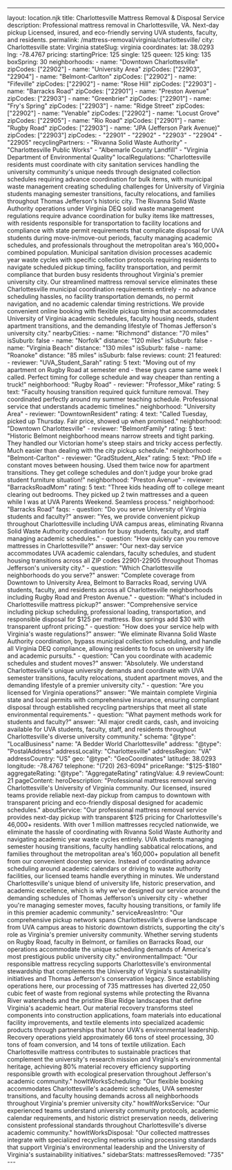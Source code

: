 ---
layout: location.njk
title: Charlottesville Mattress Removal & Disposal Service
description: Professional mattress removal in Charlottesville, VA. Next-day pickup Licensed, insured, and eco-friendly serving UVA students, faculty, and residents.
permalink: /mattress-removal/virginia/charlottesville/
city: Charlottesville state: Virginia stateSlug: virginia coordinates: lat: 38.0293 lng: -78.4767 pricing: startingPrice: 125 single: 125 queen: 125 king: 135 boxSpring: 30 neighborhoods: - name: "Downtown Charlottesville" zipCodes: ["22902"] - name: "University Area" zipCodes: ["22903", "22904"] - name: "Belmont-Carlton" zipCodes: ["22902"] - name: "Fifeville" zipCodes: ["22902"] - name: "Rose Hill" zipCodes: ["22903"] - name: "Barracks Road" zipCodes: ["22901"] - name: "Preston Avenue" zipCodes: ["22903"] - name: "Greenbrier" zipCodes: ["22901"] - name: "Fry's Spring" zipCodes: ["22903"] - name: "Ridge Street" zipCodes: ["22902"] - name: "Venable" zipCodes: ["22902"] - name: "Locust Grove" zipCodes: ["22905"] - name: "Rio Road" zipCodes: ["22901"] - name: "Rugby Road" zipCodes: ["22903"] - name: "JPA (Jefferson Park Avenue)" zipCodes: ["22903"] zipCodes: - "22901" - "22902" - "22903" - "22904" - "22905" recyclingPartners: - "Rivanna Solid Waste Authority" - "Charlottesville Public Works" - "Albemarle County Landfill" - "Virginia Department of Environmental Quality" localRegulations: "Charlottesville residents must coordinate with city sanitation services handling the university community's unique needs through designated collection schedules requiring advance coordination for bulk items, with municipal waste management creating scheduling challenges for University of Virginia students managing semester transitions, faculty relocations, and families throughout Thomas Jefferson's historic city. The Rivanna Solid Waste Authority operations under Virginia DEQ solid waste management regulations require advance coordination for bulky items like mattresses, with residents responsible for transportation to facility locations and compliance with state permit requirements that complicate disposal for UVA students during move-in/move-out periods, faculty managing academic schedules, and professionals throughout the metropolitan area's 160,000+ combined population. Municipal sanitation division processes academic year waste cycles with specific collection protocols requiring residents to navigate scheduled pickup timing, facility transportation, and permit compliance that burden busy residents throughout Virginia's premier university city. Our streamlined mattress removal service eliminates these Charlottesville municipal coordination requirements entirely - no advance scheduling hassles, no facility transportation demands, no permit navigation, and no academic calendar timing restrictions. We provide convenient online booking with flexible pickup timing that accommodates University of Virginia academic schedules, faculty housing needs, student apartment transitions, and the demanding lifestyle of Thomas Jefferson's university city." nearbyCities: - name: "Richmond" distance: "70 miles" isSuburb: false - name: "Norfolk" distance: "120 miles" isSuburb: false - name: "Virginia Beach" distance: "130 miles" isSuburb: false - name: "Roanoke" distance: "85 miles" isSuburb: false reviews: count: 21 featured: - reviewer: "UVA_Student_Sarah" rating: 5 text: "Moving out of my apartment on Rugby Road at semester end - these guys came same week I called. Perfect timing for college schedule and way cheaper than renting a truck!" neighborhood: "Rugby Road" - reviewer: "Professor_Mike" rating: 5 text: "Faculty housing transition required quick furniture removal. They coordinated perfectly around my summer teaching schedule. Professional service that understands academic timelines." neighborhood: "University Area" - reviewer: "DowntownResident" rating: 4 text: "Called Tuesday, picked up Thursday. Fair price, showed up when promised." neighborhood: "Downtown Charlottesville" - reviewer: "BelmontFamily" rating: 5 text: "Historic Belmont neighborhood means narrow streets and tight parking. They handled our Victorian home's steep stairs and tricky access perfectly. Much easier than dealing with the city pickup schedule." neighborhood: "Belmont-Carlton" - reviewer: "GradStudent_Alex" rating: 5 text: "PhD life = constant moves between housing. Used them twice now for apartment transitions. They get college schedules and don't judge your broke grad student furniture situation!" neighborhood: "Preston Avenue" - reviewer: "BarracksRoadMom" rating: 5 text: "Three kids heading off to college meant clearing out bedrooms. They picked up 2 twin mattresses and a queen while I was at UVA Parents Weekend. Seamless process." neighborhood: "Barracks Road" faqs: - question: "Do you serve University of Virginia students and faculty?" answer: "Yes, we provide convenient pickup throughout Charlottesville including UVA campus areas, eliminating Rivanna Solid Waste Authority coordination for busy students, faculty, and staff managing academic schedules." - question: "How quickly can you remove mattresses in Charlottesville?" answer: "Our next-day service accommodates UVA academic calendars, faculty schedules, and student housing transitions across all ZIP codes 22901-22905 throughout Thomas Jefferson's university city." - question: "Which Charlottesville neighborhoods do you serve?" answer: "Complete coverage from Downtown to University Area, Belmont to Barracks Road, serving UVA students, faculty, and residents across all Charlottesville neighborhoods including Rugby Road and Preston Avenue." - question: "What's included in Charlottesville mattress pickup?" answer: "Comprehensive service including pickup scheduling, professional loading, transportation, and responsible disposal for $125 per mattress. Box springs add $30 with transparent upfront pricing." - question: "How does your service help with Virginia's waste regulations?" answer: "We eliminate Rivanna Solid Waste Authority coordination, bypass municipal collection scheduling, and handle all Virginia DEQ compliance, allowing residents to focus on university life and academic pursuits." - question: "Can you coordinate with academic schedules and student moves?" answer: "Absolutely. We understand Charlottesville's unique university demands and coordinate with UVA semester transitions, faculty relocations, student apartment moves, and the demanding lifestyle of a premier university city." - question: "Are you licensed for Virginia operations?" answer: "We maintain complete Virginia state and local permits with comprehensive insurance, ensuring compliant disposal through established recycling partnerships that meet all state environmental requirements." - question: "What payment methods work for students and faculty?" answer: "All major credit cards, cash, and invoicing available for UVA students, faculty, staff, and residents throughout Charlottesville's diverse university community." schema: "@type": "LocalBusiness" name: "A Bedder World Charlottesville" address: "@type": "PostalAddress" addressLocality: "Charlottesville" addressRegion: "VA" addressCountry: "US" geo: "@type": "GeoCoordinates" latitude: 38.0293 longitude: -78.4767 telephone: "(720) 263-6094" priceRange: "$125-$180" aggregateRating: "@type": "AggregateRating" ratingValue: 4.9 reviewCount: 21 pageContent: heroDescription: "Professional mattress removal serving Charlottesville's University of Virginia community. Our licensed, insured teams provide reliable next-day pickup from campus to downtown with transparent pricing and eco-friendly disposal designed for academic schedules." aboutService: "Our professional mattress removal service provides next-day pickup with transparent $125 pricing for Charlottesville's 46,000+ residents. With over 1 million mattresses recycled nationwide, we eliminate the hassle of coordinating with Rivanna Solid Waste Authority and navigating academic year waste cycles entirely. UVA students managing semester housing transitions, faculty handling sabbatical relocations, and families throughout the metropolitan area's 160,000+ population all benefit from our convenient doorstep service. Instead of coordinating advance scheduling around academic calendars or driving to waste authority facilities, our licensed teams handle everything in minutes. We understand Charlottesville's unique blend of university life, historic preservation, and academic excellence, which is why we've designed our service around the demanding schedules of Thomas Jefferson's university city - whether you're managing semester moves, faculty housing transitions, or family life in this premier academic community." serviceAreasIntro: "Our comprehensive pickup network spans Charlottesville's diverse landscape from UVA campus areas to historic downtown districts, supporting the city's role as Virginia's premier university community. Whether serving students on Rugby Road, faculty in Belmont, or families on Barracks Road, our operations accommodate the unique scheduling demands of America's most prestigious public university city." environmentalImpact: "Our responsible mattress recycling supports Charlottesville's environmental stewardship that complements the University of Virginia's sustainability initiatives and Thomas Jefferson's conservation legacy. Since establishing operations here, our processing of 735 mattresses has diverted 22,050 cubic feet of waste from regional systems while protecting the Rivanna River watersheds and the pristine Blue Ridge landscapes that define Virginia's academic heart. Our material recovery transforms steel components into construction applications, foam materials into educational facility improvements, and textile elements into specialized academic products through partnerships that honor UVA's environmental leadership. Recovery operations yield approximately 66 tons of steel processing, 30 tons of foam conversion, and 14 tons of textile utilization. Each Charlottesville mattress contributes to sustainable practices that complement the university's research mission and Virginia's environmental heritage, achieving 80% material recovery efficiency supporting responsible growth with ecological preservation throughout Jefferson's academic community." howItWorksScheduling: "Our flexible booking accommodates Charlottesville's academic schedules, UVA semester transitions, and faculty housing demands across all neighborhoods throughout Virginia's premier university city." howItWorksService: "Our experienced teams understand university community protocols, academic calendar requirements, and historic district preservation needs, delivering consistent professional standards throughout Charlottesville's diverse academic community." howItWorksDisposal: "Our collected mattresses integrate with specialized recycling networks using processing standards that support Virginia's environmental leadership and the University of Virginia's sustainability initiatives." sidebarStats: mattressesRemoved: "735" ---